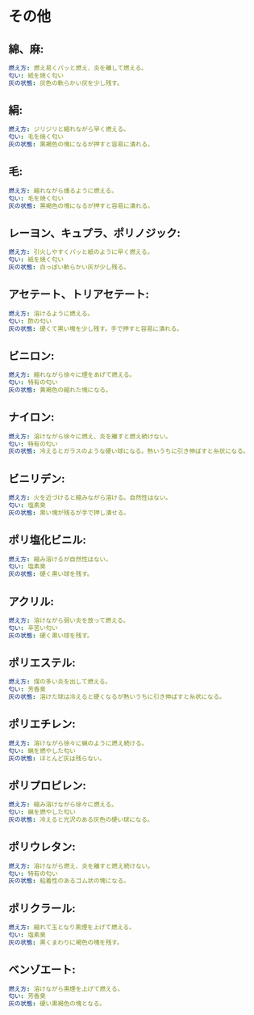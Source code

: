 # その他

## 綿、麻:

```yaml
燃え方: 燃え易くパッと燃え、炎を離して燃える。
匂い: 紙を焼く匂い
灰の状態: 灰色の軟らかい灰を少し残す。

```

## 絹:

```yaml
燃え方: ジリジリと縮れながら早く燃える。
匂い: 毛を焼く匂い
灰の状態: 黒褐色の塊になるが押すと容易に潰れる。

```

## 毛:

```yaml
燃え方: 縮れながら燻るように燃える。
匂い: 毛を焼く匂い
灰の状態: 黒褐色の塊になるが押すと容易に潰れる。

```

## レーヨン、キュプラ、ポリノジック:

```yaml
燃え方: 引火しやすくパッと紙のように早く燃える。
匂い: 紙を焼く匂い
灰の状態: 白っぽい軟らかい灰が少し残る。

```

## アセテート、トリアセテート:

```yaml
燃え方: 溶けるように燃える。
匂い: 酢の匂い
灰の状態: 硬くて黒い塊を少し残す。手で押すと容易に潰れる。

```

## ビニロン:

```yaml
燃え方: 縮れながら徐々に煙をあげて燃える。
匂い: 特有の匂い
灰の状態: 黄褐色の縮れた塊になる。

```

## ナイロン:

```yaml
燃え方: 溶けながら徐々に燃え、炎を離すと燃え続けない。
匂い: 特有の匂い
灰の状態: 冷えるとガラスのような硬い球になる。熱いうちに引き伸ばすと糸状になる。

```

## ビニリデン:

```yaml
燃え方: 火を近づけると縮みながら溶ける。自然性はない。
匂い: 塩素臭
灰の状態: 黒い塊が残るが手で押し潰せる。

```

## ポリ塩化ビニル:

```yaml
燃え方: 縮み溶けるが自然性はない。
匂い: 塩素臭
灰の状態: 硬く黒い球を残す。

```

## アクリル:

```yaml
燃え方: 溶けながら弱い炎を放って燃える。
匂い: 辛苦い匂い
灰の状態: 硬く黒い球を残す。

```

## ポリエステル:

```yaml
燃え方: 煤の多い炎を出して燃える。
匂い: 芳香臭
灰の状態: 溶けた球は冷えると硬くなるが熱いうちに引き伸ばすと糸状になる。

```

## ポリエチレン:

```yaml
燃え方: 溶けながら徐々に蝋のように燃え続ける。
匂い: 蝋を燃やした匂い
灰の状態: ほとんど灰は残らない。

```

## ポリプロピレン:

```yaml
燃え方: 縮み溶けながら徐々に燃える。
匂い: 蝋を燃やした匂い
灰の状態: 冷えると光沢のある灰色の硬い球になる。

```

## ポリウレタン:

```yaml
燃え方: 溶けながら燃え、炎を離すと燃え続けない。
匂い: 特有の匂い
灰の状態: 粘着性のあるゴム状の塊になる。

```

## ポリクラール:

```yaml
燃え方: 縮れて玉となり黒煙を上げて燃える。
匂い: 塩素臭
灰の状態: 黒くまわりに褐色の塊を残す。

```

## ベンゾエート:

```yaml
燃え方: 溶けながら黒煙を上げて燃える。
匂い: 芳香臭
灰の状態: 硬い黒褐色の塊となる。
```